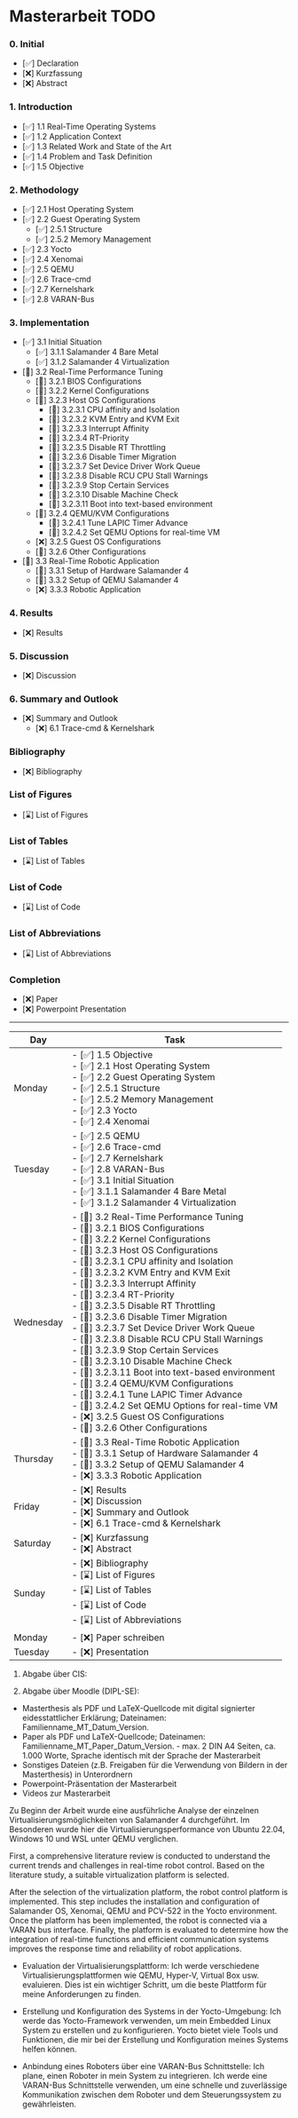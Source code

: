 # Masterarbeit TODO

### 0. Initial
- [✅] Declaration
- [❌] Kurzfassung
- [❌] Abstract

### 1. Introduction
- [✅] 1.1 Real-Time Operating Systems
- [✅] 1.2 Application Context
- [✅] 1.3 Related Work and State of the Art
- [✅] 1.4 Problem and Task Definition
- [✅] 1.5 Objective

### 2. Methodology
- [✅] 2.1 Host Operating System
- [✅] 2.2 Guest Operating System 
  - [✅] 2.5.1 Structure
  - [✅] 2.5.2 Memory Management
- [✅] 2.3 Yocto
- [✅] 2.4 Xenomai
- [✅] 2.5 QEMU
- [✅] 2.6 Trace-cmd
- [✅] 2.7 Kernelshark
- [✅] 2.8 VARAN-Bus

### 3. Implementation
- [✅] 3.1 Initial Situation
  - [✅] 3.1.1 Salamander 4 Bare Metal
  - [✅] 3.1.2 Salamander 4 Virtualization
- [💪] 3.2 Real-Time Performance Tuning
  - [💪] 3.2.1 BIOS Configurations
  - [💪] 3.2.2 Kernel Configurations
  - [💪] 3.2.3 Host OS Configurations
    - [💪] 3.2.3.1 CPU affinity and Isolation
    - [💪] 3.2.3.2 KVM Entry and KVM Exit
    - [💪] 3.2.3.3 Interrupt Affinity
    - [💪] 3.2.3.4 RT-Priority
    - [💪] 3.2.3.5 Disable RT Throttling
    - [💪] 3.2.3.6 Disable Timer Migration
    - [💪] 3.2.3.7 Set Device Driver Work Queue
    - [💪] 3.2.3.8 Disable RCU CPU Stall Warnings
    - [💪] 3.2.3.9 Stop Certain Services
    - [💪] 3.2.3.10 Disable Machine Check
    - [💪] 3.2.3.11 Boot into text-based environment
  - [💪] 3.2.4 QEMU/KVM Configurations
    - [💪] 3.2.4.1 Tune LAPIC Timer Advance
    - [💪] 3.2.4.2 Set QEMU Options for real-time VM
  - [❌] 3.2.5 Guest OS Configurations
  - [💪] 3.2.6 Other Configurations
- [💪] 3.3 Real-Time Robotic Application
  - [💪] 3.3.1 Setup of Hardware Salamander 4
  - [💪] 3.3.2 Setup of QEMU Salamander 4
  - [❌] 3.3.3 Robotic Application

### 4. Results
- [❌] Results

### 5. Discussion
- [❌] Discussion

### 6. Summary and Outlook
- [❌] Summary and Outlook
  - [❌] 6.1 Trace-cmd & Kernelshark

### Bibliography
- [❌] Bibliography

### List of Figures
- [⌛] List of Figures

### List of Tables
- [⌛] List of Tables

### List of Code
- [⌛] List of Code

### List of Abbreviations
- [⌛] List of Abbreviations

### Completion
- [❌] Paper
- [❌] Powerpoint Presentation

<hr>

| Day       | Task                                                                 |
|-----------|----------------------------------------------------------------------|
| Monday    | - [✅] 1.5 Objective<br>- [✅] 2.1 Host Operating System<br>- [✅] 2.2 Guest Operating System<br>  - [✅] 2.5.1 Structure<br>  - [✅] 2.5.2 Memory Management<br>- [✅] 2.3 Yocto<br>- [✅] 2.4 Xenomai |
| Tuesday   | - [✅] 2.5 QEMU<br>- [✅] 2.6 Trace-cmd<br>- [✅] 2.7 Kernelshark<br>- [✅] 2.8 VARAN-Bus <br>- [✅] 3.1 Initial Situation<br>  - [✅] 3.1.1 Salamander 4 Bare Metal<br>  - [✅] 3.1.2 Salamander 4 Virtualization |
| Wednesday | - [💪] 3.2 Real-Time Performance Tuning<br>  - [💪] 3.2.1 BIOS Configurations<br>  - [💪] 3.2.2 Kernel Configurations<br>  - [💪] 3.2.3 Host OS Configurations<br>    - [💪] 3.2.3.1 CPU affinity and Isolation<br>    - [💪] 3.2.3.2 KVM Entry and KVM Exit<br>    - [💪] 3.2.3.3 Interrupt Affinity<br>    - [💪] 3.2.3.4 RT-Priority<br>    - [💪] 3.2.3.5 Disable RT Throttling<br>    - [💪] 3.2.3.6 Disable Timer Migration<br>    - [💪] 3.2.3.7 Set Device Driver Work Queue<br>    - [💪] 3.2.3.8 Disable RCU CPU Stall Warnings<br>    - [💪] 3.2.3.9 Stop Certain Services<br>    - [💪] 3.2.3.10 Disable Machine Check<br>    - [💪] 3.2.3.11 Boot into text-based environment<br>  - [💪] 3.2.4 QEMU/KVM Configurations<br>    - [💪] 3.2.4.1 Tune LAPIC Timer Advance<br>    - [💪] 3.2.4.2 Set QEMU Options for real-time VM<br>  - [❌] 3.2.5 Guest OS Configurations<br>  - [💪] 3.2.6 Other Configurations |
| Thursday  | - [💪] 3.3 Real-Time Robotic Application<br>  - [💪] 3.3.1 Setup of Hardware Salamander 4<br>  - [💪] 3.3.2 Setup of QEMU Salamander 4<br>  - [❌] 3.3.3 Robotic Application |
| Friday    | - [❌] Results<br>- [❌] Discussion<br>- [❌] Summary and Outlook<br>  - [❌] 6.1 Trace-cmd & Kernelshark |
| Saturday  | - [❌] Kurzfassung<br>- [❌] Abstract |
| Sunday    | - [❌] Bibliography<br>- [⌛] List of Figures<br>- [⌛] List of Tables<br>- [⌛] List of Code<br>- [⌛] List of Abbreviations |
| Monday    |  - [❌] Paper schreiben |
| Tuesday   |  - [❌] Presentation |



1. Abgabe über CIS:

2. Abgabe über Moodle (DIPL-SE):
- Masterthesis als PDF und LaTeX-Quellcode mit digital signierter eidesstattlicher Erklärung; Dateinamen: Familienname_MT_Datum_Version.
- Paper als PDF und LaTeX-Quellcode; Dateinamen: Familienname_MT_Paper_Datum_Version. - max. 2 DIN A4 Seiten, ca. 1.000 Worte, Sprache identisch mit der Sprache der Masterarbeit
- Sonstiges Dateien (z.B. Freigaben für die Verwendung von Bildern in der Masterthesis) in Unterordnern
- Powerpoint-Präsentation der Masterarbeit
- Videos zur Masterarbeit




Zu Beginn der Arbeit wurde eine ausführliche Analyse der einzelnen Virtualisierungsmöglichkeiten von Salamander 4 durchgeführt. Im Besonderen wurde hier die Virtualisierungsperformance von Ubuntu 22.04, Windows 10 und WSL unter QEMU verglichen.

First, a comprehensive literature review is conducted to understand the current trends and challenges in real-time robot control. Based on the literature study, a suitable virtualization platform is selected.

After the selection of the virtualization platform, the robot control platform is implemented. This step includes the installation and configuration of Salamander OS, Xenomai, QEMU and PCV-522 in the Yocto environment. Once the platform has been implemented, the robot is connected via a VARAN bus interface. Finally, the platform is evaluated to determine how the integration of real-time functions and efficient communication systems improves the response time and reliability of robot applications.

- Evaluation der Virtualisierungsplattform:
Ich werde verschiedene Virtualisierungsplattformen wie QEMU, Hyper-V, Virtual Box usw. evaluieren. Dies ist ein wichtiger Schritt, um die beste Plattform für meine Anforderungen zu finden.

- Erstellung und Konfiguration des Systems in der Yocto-Umgebung:
Ich werde das Yocto-Framework verwenden, um mein Embedded Linux System zu erstellen und zu konfigurieren. Yocto bietet viele Tools und Funktionen, die mir bei der Erstellung und Konfiguration meines Systems helfen können.


- Anbindung eines Roboters über eine VARAN-Bus Schnittstelle:
Ich plane, einen Roboter in mein System zu integrieren. Ich werde eine VARAN-Bus Schnittstelle verwenden, um eine schnelle und zuverlässige Kommunikation zwischen dem Roboter und dem Steuerungssystem zu gewährleisten.
